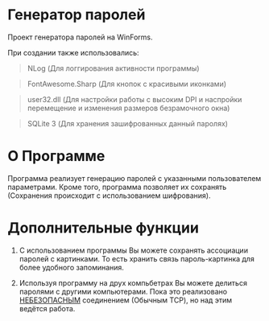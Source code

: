 # Генератор паролей

Проект генератора паролей на WinForms.

При создании также использовались:
>NLog (Для логгирования активности программы)

>FontAwesome.Sharp (Для кнопок с красивыми иконками)

>user32.dll (Для настройки работы с высоким DPI и наспройки перемещение и изменения размеров безрамочного окна)

>SQLite 3 (Для хранения зашифрованных данный паролях)

# О Программе

Программа реализует генерацию паролей с указанными пользователем параметрами.
Кроме того, программа позволяет их сохранять (Сохранения происходит с использованием шифрования).

# Дополнительные функции

1) С использованием программы Вы можете сохранять ассоциации паролей с картинками. То есть хранить связь пароль-картинка для более удобного запоминания.

2) Используя программу на друх компьбетрах Вы можете делиться паролями с другими компьютерами.
Пока это реализовано <ins>НЕБЕЗОПАСНЫМ</ins> соединением (Обычным TCP), но над этим ведётся работа.
